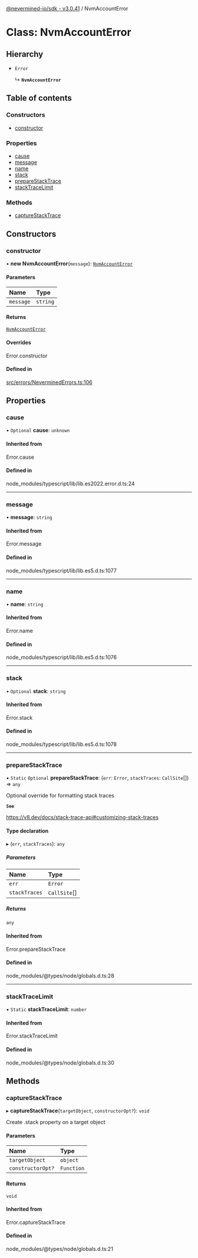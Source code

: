 [@nevermined-io/sdk - v3.0.41](../code-reference.md) / NvmAccountError

# Class: NvmAccountError

## Hierarchy

- `Error`

  ↳ **`NvmAccountError`**

## Table of contents

### Constructors

- [constructor](NvmAccountError.md#constructor)

### Properties

- [cause](NvmAccountError.md#cause)
- [message](NvmAccountError.md#message)
- [name](NvmAccountError.md#name)
- [stack](NvmAccountError.md#stack)
- [prepareStackTrace](NvmAccountError.md#preparestacktrace)
- [stackTraceLimit](NvmAccountError.md#stacktracelimit)

### Methods

- [captureStackTrace](NvmAccountError.md#capturestacktrace)

## Constructors

### constructor

• **new NvmAccountError**(`message`): [`NvmAccountError`](NvmAccountError.md)

#### Parameters

| Name      | Type     |
| :-------- | :------- |
| `message` | `string` |

#### Returns

[`NvmAccountError`](NvmAccountError.md)

#### Overrides

Error.constructor

#### Defined in

[src/errors/NeverminedErrors.ts:106](https://github.com/nevermined-io/sdk-js/blob/3e552f889871135260309ba0e332abffa92609ef/src/errors/NeverminedErrors.ts#L106)

## Properties

### cause

• `Optional` **cause**: `unknown`

#### Inherited from

Error.cause

#### Defined in

node_modules/typescript/lib/lib.es2022.error.d.ts:24

---

### message

• **message**: `string`

#### Inherited from

Error.message

#### Defined in

node_modules/typescript/lib/lib.es5.d.ts:1077

---

### name

• **name**: `string`

#### Inherited from

Error.name

#### Defined in

node_modules/typescript/lib/lib.es5.d.ts:1076

---

### stack

• `Optional` **stack**: `string`

#### Inherited from

Error.stack

#### Defined in

node_modules/typescript/lib/lib.es5.d.ts:1078

---

### prepareStackTrace

▪ `Static` `Optional` **prepareStackTrace**: (`err`: `Error`, `stackTraces`: `CallSite`[]) => `any`

Optional override for formatting stack traces

**`See`**

https://v8.dev/docs/stack-trace-api#customizing-stack-traces

#### Type declaration

▸ (`err`, `stackTraces`): `any`

##### Parameters

| Name          | Type         |
| :------------ | :----------- |
| `err`         | `Error`      |
| `stackTraces` | `CallSite`[] |

##### Returns

`any`

#### Inherited from

Error.prepareStackTrace

#### Defined in

node_modules/@types/node/globals.d.ts:28

---

### stackTraceLimit

▪ `Static` **stackTraceLimit**: `number`

#### Inherited from

Error.stackTraceLimit

#### Defined in

node_modules/@types/node/globals.d.ts:30

## Methods

### captureStackTrace

▸ **captureStackTrace**(`targetObject`, `constructorOpt?`): `void`

Create .stack property on a target object

#### Parameters

| Name              | Type       |
| :---------------- | :--------- |
| `targetObject`    | `object`   |
| `constructorOpt?` | `Function` |

#### Returns

`void`

#### Inherited from

Error.captureStackTrace

#### Defined in

node_modules/@types/node/globals.d.ts:21
